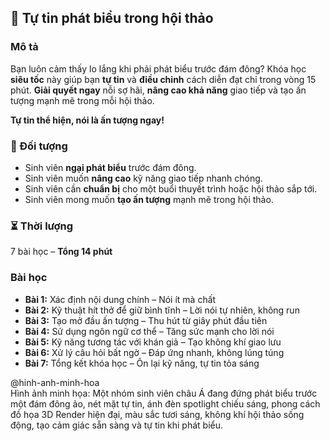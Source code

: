## 📌 Tự tin phát biểu trong hội thảo  

### Mô tả  
Bạn luôn cảm thấy lo lắng khi phải phát biểu trước đám đông? Khóa học **siêu tốc** này giúp bạn **tự tin** và **điều chỉnh** cách diễn đạt chỉ trong vòng 15 phút. **Giải quyết ngay** nỗi sợ hãi, **nâng cao khả năng** giao tiếp và tạo ấn tượng mạnh mẽ trong mỗi hội thảo.  

**Tự tin thể hiện, nói là ấn tượng ngay!**  

### 🎯 Đối tượng  
- Sinh viên **ngại phát biểu** trước đám đông.  
- Sinh viên muốn **nâng cao** kỹ năng giao tiếp nhanh chóng.  
- Sinh viên cần **chuẩn bị** cho một buổi thuyết trình hoặc hội thảo sắp tới.  
- Sinh viên mong muốn **tạo ấn tượng** mạnh mẽ trong hội thảo.  

### ⏳ Thời lượng  
7 bài học – **Tổng 14 phút**  

### Bài học  
- **Bài 1:** Xác định nội dung chính – Nói ít mà chất  
- **Bài 2:** Kỹ thuật hít thở để giữ bình tĩnh – Lời nói tự nhiên, không run  
- **Bài 3:** Tạo mở đầu ấn tượng – Thu hút từ giây phút đầu tiên  
- **Bài 4:** Sử dụng ngôn ngữ cơ thể – Tăng sức mạnh cho lời nói  
- **Bài 5:** Kỹ năng tương tác với khán giả – Tạo không khí giao lưu  
- **Bài 6:** Xử lý câu hỏi bất ngờ – Đáp ứng nhanh, không lúng túng  
- **Bài 7:** Tổng kết khóa học – Ôn lại kỹ năng, tự tin tỏa sáng  

@hinh-anh-minh-hoa  
Hình ảnh minh họa: Một nhóm sinh viên châu Á đang đứng phát biểu trước một đám đông ảo, nét mặt tự tin, ánh đèn spotlight chiếu sáng, phong cách đồ họa 3D Render hiện đại, màu sắc tươi sáng, không khí hội thảo sống động, tạo cảm giác sẵn sàng và tự tin khi phát biểu.